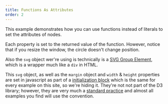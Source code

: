 ```yaml
---
title: Functions As Attributes
order: 2
---
```


This example demonstrates how you can use functions instead of literals to set the attributes of nodes.

Each property is set to the returned value of the function.  However, notice that if you resize the window, the circle doesn't change position.  

Also the `svg` object  wer're using is technically is a [SVG Group Element](https://developer.mozilla.org/en-US/docs/Web/SVG/Element/g), which is a wrapper much like a `div` in HTML.

This `svg` object, as well as the `margin` object and `width` &amp; `height` properties are set in javascript as part of a [ initialization block](/globals/init.js) which is the same for every example on this site, so we're hiding it. They're not not part of the D3 library; however, they are very much a [standard practice](http://bl.ocks.org/mbostock/3019563) and almost all examples you find will use the convention.
